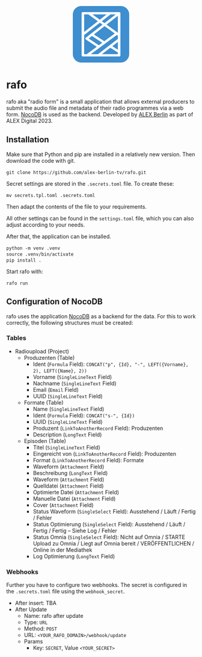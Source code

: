 <p align="center">
  <img src="misc/logo.svg" height="150"/>
</p>

# rafo

rafo aka "radio form" is a small application that allows external producers to submit the audio file and metadata of their radio programmes via a web form. [NocoDB](https://nocodb.com/) is used as the backend. Developed by [ALEX Berlin](https://www.alex-berlin.de/) as part of ALEX Digital 2023.

## Installation

Make sure that Python and pip are installed in a relatively new version. Then download the code with git.

```
git clone https://github.com/alex-berlin-tv/rafo.git
```

Secret settings are stored in the `.secrets.toml` file. To create these:

```
mv secrets.tpl.toml .secrets.toml
```

Then adapt the contents of the file to your requirements.

All other settings can be found in the `settings.toml` file, which you can also adjust according to your needs.

After that, the application can be installed.

```
python -m venv .venv
source .venv/bin/activate
pip install .
```

Start rafo with:

```
rafo run
```

## Configuration of NocoDB

rafo uses the application [NocoDB](https://nocodb.com/) as a backend for the data. For this to work correctly, the following structures must be created:

### Tables

- Radioupload (Project)
    - Produzenten (Table)
        - Ident (`Formula` Field): `CONCAT("p", {Id}, "-", LEFT({Vorname}, 2), LEFT({Name}, 2))`
        - Vorname (`SingleLineText` Field)
        - Nachname (`SingleLineText` Field)
        - Email (`Email` Field)
        - UUID (`SingleLineText` Field)
    - Formate (Table)
        - Name (`SingleLineText` Field)
        - Ident (`Formula` Field): `CONCAT("s-", {Id})`
        - UUID (`SingleLineText` Field)
        - Produzent (`LinkToAnotherRecord` Field): Produzenten
        - Description (`LongText` Field)
    - Episoden (Table)
        - Titel (`SingleLineText` Field)
        - Eingereicht von (`LinkToAnotherRecord` Field): Produzenten
        - Format (`LinkToAnotherRecord` Field): Formate
        - Waveform (`Attachment` Field)
        - Beschreibung (`LongText` Field)
        - Waveform (`Attachment` Field)
        - Quelldatei (`Attachment` Field)
        - Optimierte Datei (`Attachment` Field)
        - Manuelle Datei (`Attachment` Field)
        - Cover (`Attachment` Field)
        - Status Waveform (`SingleSelect` Field): Ausstehend / Läuft / Fertig / Fehler
        - Status Optimierung (`SingleSelect` Field): Ausstehend / Läuft / Fertig / Fertig – Siehe Log / Fehler
        - Status Omnia (`SingleSelect` Field): Nicht auf Omnia / STARTE Upload zu Omnia / Liegt auf Omnia bereit / VERÖFFENTLICHEN / Online in der Mediathek
        - Log Optimierung (`LongText` Field)
    

### Webhooks

Further you have to configure two webhooks. The secret is configured in the `.secrets.toml` file using the `webhook_secret`.

- After insert: TBA
- After Update
    - Name: rafo after update
    - Type: `URL`
    - Method: `POST`
    - URL: `<YOUR_RAFO_DOMAIN>/webhook/update`
    - Params
        - Key: `SECRET`, Value `<YOUR_SECRET>`